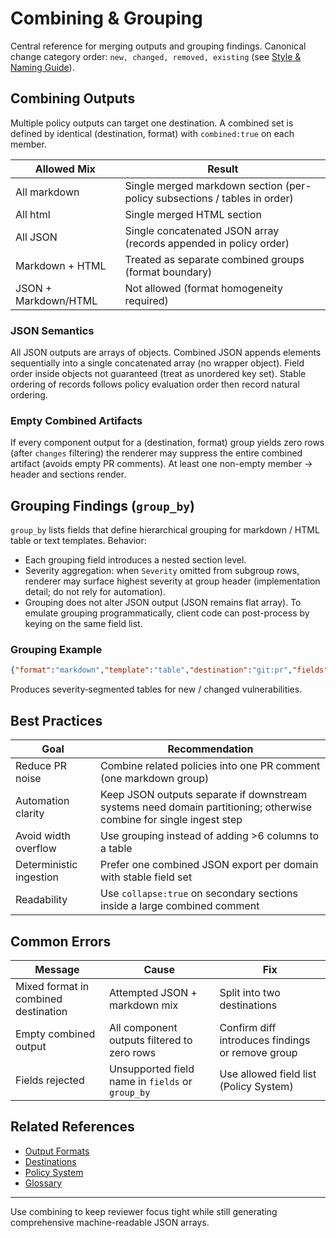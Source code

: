 # Combining & Grouping

Central reference for merging outputs and grouping findings. Canonical change category order: `new, changed, removed, existing` (see [Style & Naming Guide](../configuration/style-naming-guide.md)).

## Combining Outputs
Multiple policy outputs can target one destination. A combined set is defined by identical (destination, format) with `combined:true` on each member.

| Allowed Mix | Result |
|-------------|--------|
| All markdown | Single merged markdown section (per-policy subsections / tables in order) |
| All html | Single merged HTML section |
| All JSON | Single concatenated JSON array (records appended in policy order) |
| Markdown + HTML | Treated as separate combined groups (format boundary) |
| JSON + Markdown/HTML | Not allowed (format homogeneity required) |

### JSON Semantics
All JSON outputs are arrays of objects. Combined JSON appends elements sequentially into a single concatenated array (no wrapper object). Field order inside objects not guaranteed (treat as unordered key set). Stable ordering of records follows policy evaluation order then record natural ordering.

### Empty Combined Artifacts
If every component output for a (destination, format) group yields zero rows (after `changes` filtering) the renderer may suppress the entire combined artifact (avoids empty PR comments). At least one non-empty member → header and sections render.

## Grouping Findings (`group_by`)
`group_by` lists fields that define hierarchical grouping for markdown / HTML table or text templates. Behavior:
- Each grouping field introduces a nested section level.
- Severity aggregation: when `Severity` omitted from subgroup rows, renderer may surface highest severity at group header (implementation detail; do not rely for automation).
- Grouping does not alter JSON output (JSON remains flat array). To emulate grouping programmatically, client code can post-process by keying on the same field list.

### Grouping Example
```json
{"format":"markdown","template":"table","destination":"git:pr","fields":["Severity","PkgName","VulnerabilityID"],"group_by":["Severity"],"changes":["new","changed"]}
```
Produces severity‑segmented tables for new / changed vulnerabilities.

## Best Practices
| Goal | Recommendation |
|------|---------------|
| Reduce PR noise | Combine related policies into one PR comment (one markdown group) |
| Automation clarity | Keep JSON outputs separate if downstream systems need domain partitioning; otherwise combine for single ingest step |
| Avoid width overflow | Use grouping instead of adding >6 columns to a table |
| Deterministic ingestion | Prefer one combined JSON export per domain with stable field set |
| Readability | Use `collapse:true` on secondary sections inside a large combined comment |

## Common Errors
| Message | Cause | Fix |
|---------|-------|-----|
| Mixed format in combined destination | Attempted JSON + markdown mix | Split into two destinations |
| Empty combined output | All component outputs filtered to zero rows | Confirm diff introduces findings or remove group |
| Fields rejected | Unsupported field name in `fields` or `group_by` | Use allowed field list (Policy System) |

## Related References
- [Output Formats](formats.md)
- [Destinations](destinations.md)
- [Policy System](../concepts/policy-system.md)
- [Glossary](../concepts/glossary.md)

---
Use combining to keep reviewer focus tight while still generating comprehensive machine-readable JSON arrays.
